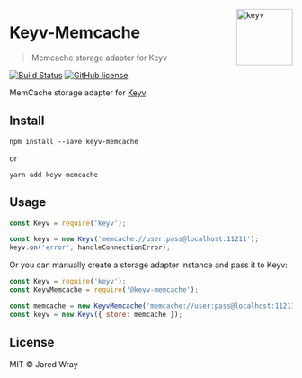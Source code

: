[<img width="100" align="right" src="https://rawgit.com/lukechilds/keyv/master/media/logo.svg" alt="keyv">](https://github.com/jaredwray/keyv-memcache)

# Keyv-Memcache
> Memcache storage adapter for Keyv


[![Build Status](https://travis-ci.org/jaredwray/keyv-memcache.svg?branch=master)](https://travis-ci.org/jaredwray/keyv-memcache)
[![GitHub license](https://img.shields.io/github/license/jaredwray/keyv-memcache)](https://github.com/jaredwray/keyv-memcache/blob/master/LICENSE)

MemCache storage adapter for [Keyv](https://github.com/lukechilds/keyv).

## Install

```shell
npm install --save keyv-memcache
```
or 
```
yarn add keyv-memcache
```

## Usage

```js
const Keyv = require('keyv');

const keyv = new Keyv('memcache://user:pass@localhost:11211');
keyv.on('error', handleConnectionError);
```

Or you can manually create a storage adapter instance and pass it to Keyv:

```js
const Keyv = require('keyv');
const KeyvMemcache = require('@keyv-memcache');

const memcache = new KeyvMemcache('memcache://user:pass@localhost:11211');
const keyv = new Keyv({ store: memcache });
```

## License

MIT © Jared Wray
